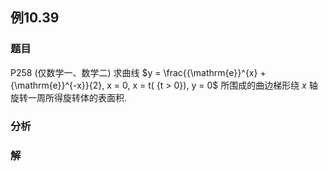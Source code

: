 ## 例10.39
### 题目
P258 (仅数学一、数学二) 求曲线 $y = \frac{{\mathrm{e}}^{x} + {\mathrm{e}}^{-x}}{2}, x = 0, x = t( {t > 0}), y = 0$ 所围成的曲边梯形绕 $x$ 轴旋转一周所得旋转体的表面积.
### 分析

### 解